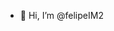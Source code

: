- 👋 Hi, I’m @felipeIM2


<!---
felipeIM2/felipeIM2 is a ✨ special ✨ repository because its `README.md` (this file) appears on your GitHub profile.
You can click the Preview link to take a look at your changes.
--->
